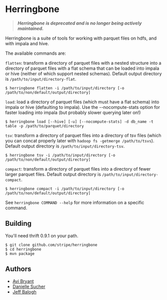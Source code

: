 Herringbone
===========

> _**Herringbone is deprecated and is no longer being actively maintained.**_

Herringbone is a suite of tools for working with parquet files on hdfs, and with impala and hive.

The available commands are:

`flatten`: transform a directory of parquet files with a nested structure into a directory of parquet files with a flat schema that can be loaded into impala or hive (neither of which support nested schemas). Default output directory is `/path/to/input/directory-flat`.

    $ herringbone flatten -i /path/to/input/directory [-o /path/to/non/default/output/directory]

`load`: load a directory of parquet files (which must have a flat schema) into impala or hive (defaulting to impala). Use the --nocompute-stats option for faster loading into impala (but probably slower querying later on!)

    $ herringbone load [--hive] [-u] [--nocompute-stats] -d db_name -t table -p /path/to/parquet/directory

`tsv`: transform a directory of parquet files into a directory of tsv files (which you can concat properly later with `hadoop fs -getmerge /path/to/tsvs`). Default output directory is `/path/to/input/directory-tsv`.

    $ herringbone tsv -i /path/to/input/directory [-o /path/to/non/default/output/directory]

`compact`: transform a directory of parquet files into a directory of fewer larger parquet files. Default output directory is `/path/to/input/directory-compact`.

    $ herringbone compact -i /path/to/input/directory [-o /path/to/non/default/output/directory]

See `herringbone COMMAND --help` for more information on a specific command.

Building
--------

You'll need thrift 0.9.1 on your path.

    $ git clone github.com/stripe/herringbone
    $ cd herringbone
    $ mvn package

Authors
-------

 - [Avi Bryant](http://twitter.com/avibryant)
 - [Danielle Sucher](http://twitter.com/daniellesucher)
 - [Jeff Balogh](http://twitter.com/jbalogh)
